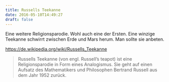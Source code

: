 ```yaml
---
title: Russells Teekanne
date: 2016-05-10T14:49:27
draft: false
---
```


Eine weitere Religionsparodie. Wohl auch eine der Ersten. Eine winzige
Teekanne schwirrt zwischen Erde und Mars herum. Man sollte sie anbeten.


https://de.wikipedia.org/wiki/Russells_Teekanne

> Russells Teekanne (von engl. Russell’s teapot) ist eine Religionsparodie
> in Form eines Analogismus. Sie geht auf einen Aufsatz des Mathematikers
> und Philosophen Bertrand Russell aus dem Jahr 1952 zurück.
